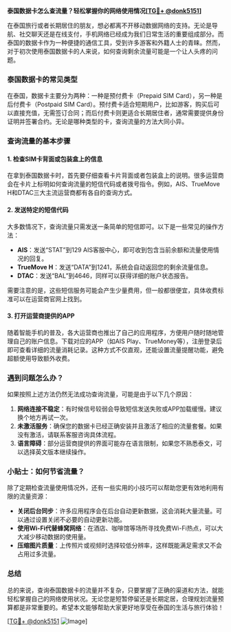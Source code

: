 **泰国数据卡怎么查流量？轻松掌握你的网络使用情况[[TG💪+ @donk5151](https://t.me/s/donk5151)]**

在泰国旅行或者长期居住的朋友，想必都离不开移动数据网络的支持。无论是导航、社交聊天还是在线支付，手机网络已经成为我们日常生活的重要组成部分。而泰国的数据卡作为一种便捷的通信工具，受到许多游客和外籍人士的青睐。然而，对于初次使用泰国数据卡的人来说，如何查询剩余流量可能是一个让人头疼的问题。

### 泰国数据卡的常见类型

在泰国，数据卡主要分为两种：一种是预付费卡（Prepaid SIM Card），另一种是后付费卡（Postpaid SIM Card）。预付费卡适合短期用户，比如游客，购买后可以直接充值，无需签订合同；而后付费卡则更适合长期居住者，通常需要提供身份证明并签署合约。无论是哪种类型的卡，查询流量的方法大同小异。

### 查询流量的基本步骤

#### 1. 检查SIM卡背面或包装盒上的信息
在拿到泰国数据卡时，首先要仔细查看卡片背面或者包装盒上的说明。很多运营商会在卡片上标明如何查询流量的短信代码或者拨号指令。例如，AIS、TrueMove H和DTAC三大主流运营商都有各自的查询方式。

#### 2. 发送特定的短信代码
大多数情况下，查询流量只需发送一条简单的短信即可。以下是一些常见的操作方法：

- **AIS**：发送“STAT”到129 AIS客服中心，即可收到包含当前余额和流量使用情况的回复。
- **TrueMove H**：发送“DATA”到1241，系统会自动返回您的剩余流量信息。
- **DTAC**：发送“BAL”到4646，同样可以获得详细的账户状态报告。

需要注意的是，这些短信服务可能会产生少量费用，但一般都很便宜，具体收费标准可以在运营商官网上找到。

#### 3. 打开运营商提供的APP
随着智能手机的普及，各大运营商也推出了自己的应用程序，方便用户随时随地管理自己的账户信息。下载对应的APP（如AIS Play、TrueMoney等），注册登录后即可查看详细的流量消耗记录。这种方式不仅直观，还能设置流量提醒功能，避免超额使用导致额外收费。

### 遇到问题怎么办？

如果按照上述方法仍然无法成功查询流量，可能是由于以下几个原因：

1. **网络连接不稳定**：有时候信号较弱会导致短信发送失败或APP加载缓慢。建议换个地方再试一次。
2. **未激活服务**：确保您的数据卡已经正确安装并且激活了相应的流量套餐。如果没有激活，请联系客服咨询具体流程。
3. **语言障碍**：部分运营商提供的界面可能存在语言限制，如果您不熟悉泰文，可以选择英文版本继续操作。

### 小贴士：如何节省流量？

除了定期检查流量使用情况外，还有一些实用的小技巧可以帮助您更有效地利用有限的流量资源：

- **关闭后台同步**：许多应用程序会在后台自动更新数据，这会消耗大量流量。可以通过设置关闭不必要的自动更新功能。
- **使用Wi-Fi代替蜂窝网络**：在酒店、咖啡馆等场所寻找免费Wi-Fi热点，可以大大减少移动数据的使用量。
- **压缩图片质量**：上传照片或视频时选择较低分辨率，这样既能满足需求又不会占用过多流量。

### 总结

总的来说，查询泰国数据卡的流量并不复杂，只要掌握了正确的渠道和方法，就能轻松掌握自己的网络使用状况。无论您是短暂停留还是长期定居，合理规划流量预算都是非常重要的。希望本文能够帮助大家更好地享受在泰国的生活与旅行体验！

[[TG💪+ @donk5151](https://t.me/s/donk5151) ![Image](https://i.postimg.cc/rwNCRYN7/Snipaste-2025-04-30-17-27-05.png)]